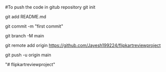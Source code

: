 #To push the code in gitub repository
git init

git add README.md

git commit -m "first commit"

git branch -M main

git remote add origin https://github.com/Jayesh199224/flipkartreviewproject


git push -u origin main

"# flipkartreviewproject" 
